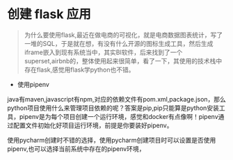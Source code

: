 # 创建 flask 应用

> 为什么要使用flask,最近在做电商的可视化，就是电商数据图表统计，写了一堆的SQL，于是就在想，有没有什么开源的图标生成工具，然后生成iframe嵌入到现有系统当中，其实BI软件，后来找到了一个superset,airbnb的，整体使用起来很简单，看了一下，其使用的技术栈中存在flask,感觉用flask学python也不错。

- 使用pipenv

java有maven,javascript有npm,对应的依赖文件有pom.xml,package.json，那么python项目使用什么来管理项目依赖的呢？答案是pip,pip只能算是python安装工具，pipenv是为每个项目创建一个运行环境，感觉和docker有点像啊！pipenv通过配置文件初始化好项目运行环境，前提是你要装好pipenv。

使用pycharm创建时不错的选择，使用pycharm创建项目时可以设置是否使用pipenv,也可以选择当前系统中存在的pipenv环境，